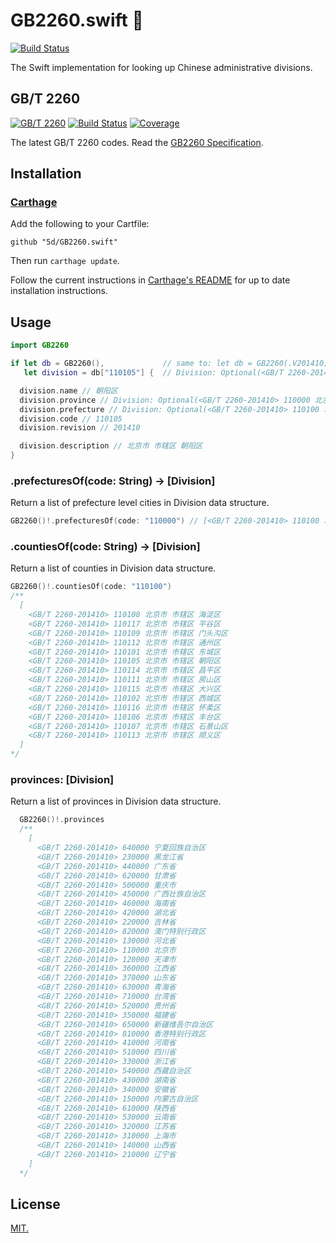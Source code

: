 # GB2260.swift 🚚 
[![Build Status](https://travis-ci.org/5d/GB2260.swift.svg?branch=master)](https://travis-ci.org/5d/GB2260.swift)

The Swift implementation for looking up Chinese administrative divisions.

## GB/T 2260

[![GB/T 2260](https://img.shields.io/badge/GB%2FT%202260-v0.2-blue.svg)](https://github.com/cn/GB2260)
[![Build Status](https://img.shields.io/travis/cn/GB2260.java.svg?style=flat)](https://travis-ci.org/cn/GB2260.java)
[![Coverage](https://img.shields.io/coveralls/cn/GB2260.java.svg?style=flat)](https://coveralls.io/r/cn/GB2260.java)

The latest GB/T 2260 codes. Read the [GB2260 Specification](https://github.com/cn/GB2260/blob/v0.2/spec.md).

## Installation

### [Carthage]

[Carthage]: https://github.com/Carthage/Carthage

Add the following to your Cartfile:

```
github "5d/GB2260.swift"
```

Then run `carthage update`.

Follow the current instructions in [Carthage's README][carthage-installation]
for up to date installation instructions.

[carthage-installation]: https://github.com/Carthage/Carthage#adding-frameworks-to-an-application

## Usage

```swift
import GB2260

if let db = GB2260(),             // same to: let db = GB2260(.V201410)
   let division = db["110105"] {  // Division: Optional(<GB/T 2260-201410> 110105 北京市 市辖区 朝阳区)

  division.name // 朝阳区
  division.province // Division: Optional(<GB/T 2260-201410> 110000 北京市)
  division.prefecture // Division: Optional(<GB/T 2260-201410> 110100 北京市 市辖区)
  division.code // 110105
  division.revision // 201410

  division.description // 北京市 市辖区 朝阳区
}
```

### .prefecturesOf(code: String) -> [Division]

Return a list of prefecture level cities in Division data structure.

```swift
GB2260()!.prefecturesOf(code: "110000") // [<GB/T 2260-201410> 110100 北京市 市辖区, <GB/T 2260-201410> 110200 北京市 县]
```

### .countiesOf(code: String) -> [Division]

Return a list of counties in Division data structure.

```swift
GB2260()!.countiesOf(code: "110100") 
/**
  [
    <GB/T 2260-201410> 110108 北京市 市辖区 海淀区
    <GB/T 2260-201410> 110117 北京市 市辖区 平谷区
    <GB/T 2260-201410> 110109 北京市 市辖区 门头沟区
    <GB/T 2260-201410> 110112 北京市 市辖区 通州区
    <GB/T 2260-201410> 110101 北京市 市辖区 东城区
    <GB/T 2260-201410> 110105 北京市 市辖区 朝阳区
    <GB/T 2260-201410> 110114 北京市 市辖区 昌平区
    <GB/T 2260-201410> 110111 北京市 市辖区 房山区
    <GB/T 2260-201410> 110115 北京市 市辖区 大兴区
    <GB/T 2260-201410> 110102 北京市 市辖区 西城区
    <GB/T 2260-201410> 110116 北京市 市辖区 怀柔区
    <GB/T 2260-201410> 110106 北京市 市辖区 丰台区
    <GB/T 2260-201410> 110107 北京市 市辖区 石景山区
    <GB/T 2260-201410> 110113 北京市 市辖区 顺义区
  ]
*/
```

### provinces: [Division]

Return a list of provinces in Division data structure.

```swift
  GB2260()!.provinces 
  /** 
    [
      <GB/T 2260-201410> 640000 宁夏回族自治区
      <GB/T 2260-201410> 230000 黑龙江省
      <GB/T 2260-201410> 440000 广东省
      <GB/T 2260-201410> 620000 甘肃省
      <GB/T 2260-201410> 500000 重庆市
      <GB/T 2260-201410> 450000 广西壮族自治区
      <GB/T 2260-201410> 460000 海南省
      <GB/T 2260-201410> 420000 湖北省
      <GB/T 2260-201410> 220000 吉林省
      <GB/T 2260-201410> 820000 澳门特别行政区
      <GB/T 2260-201410> 130000 河北省
      <GB/T 2260-201410> 110000 北京市
      <GB/T 2260-201410> 120000 天津市
      <GB/T 2260-201410> 360000 江西省
      <GB/T 2260-201410> 370000 山东省
      <GB/T 2260-201410> 630000 青海省
      <GB/T 2260-201410> 710000 台湾省
      <GB/T 2260-201410> 520000 贵州省
      <GB/T 2260-201410> 350000 福建省
      <GB/T 2260-201410> 650000 新疆维吾尔自治区
      <GB/T 2260-201410> 810000 香港特别行政区
      <GB/T 2260-201410> 410000 河南省
      <GB/T 2260-201410> 510000 四川省
      <GB/T 2260-201410> 330000 浙江省
      <GB/T 2260-201410> 540000 西藏自治区
      <GB/T 2260-201410> 430000 湖南省
      <GB/T 2260-201410> 340000 安徽省
      <GB/T 2260-201410> 150000 内蒙古自治区
      <GB/T 2260-201410> 610000 陕西省
      <GB/T 2260-201410> 530000 云南省
      <GB/T 2260-201410> 320000 江苏省
      <GB/T 2260-201410> 310000 上海市
      <GB/T 2260-201410> 140000 山西省
      <GB/T 2260-201410> 210000 辽宁省
    ]
  */
```

## License

[MIT.](LICENSE)
